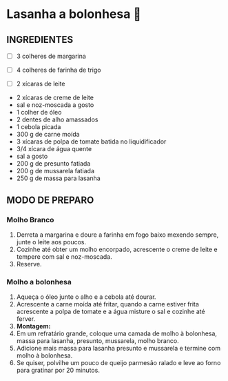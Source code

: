 # Lasanha a bolonhesa :spaghetti:

## INGREDIENTES

- [ ] 3 colheres de margarina

- [ ] 4 colheres de farinha de trigo

- [ ] 2 xícaras de leite

- 2 xícaras de creme de leite
- sal e noz-moscada a gosto
- 1 colher de óleo
- 2 dentes de alho amassados
- 1 cebola picada
- 300 g de carne moída
- 3 xícaras de polpa de tomate batida no liquidificador
- 3/4 xícara de água quente
- sal a gosto
- 200 g de presunto fatiada
- 200 g de mussarela fatiada
- 250 g de massa para lasanha

## MODO DE PREPARO

### Molho Branco

1. Derreta a margarina e doure a farinha em fogo baixo mexendo sempre, junte o leite aos poucos.
2. Cozinhe até obter um molho encorpado, acrescente o creme de leite e tempere com sal e noz-moscada.
3. Reserve.

### Molho a bolonhesa 

1. Aqueça o óleo junte o alho e a cebola até dourar.
2. Acrescente a carne moída até fritar, quando a carne estiver frita acrescente a polpa de tomate e a água misture o sal e cozinhe até ferver.
3. **Montagem:**
4. Em um refratário grande, coloque uma camada de molho à bolonhesa, massa para lasanha, presunto, mussarela, molho branco.
5. Adicione mais massa para lasanha presunto e mussarela e termine com molho à bolonhesa.
6. Se quiser, polvilhe um pouco de queijo parmesão ralado e leve ao forno para gratinar por 20 minutos.